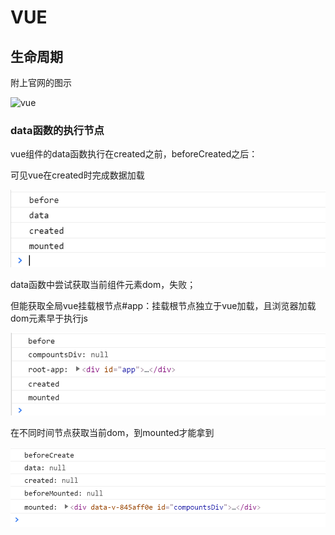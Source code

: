 # VUE

## 生命周期

附上官网的图示

![vue](https://cn.vuejs.org/images/lifecycle.png)



### data函数的执行节点

vue组件的data函数执行在created之前，beforeCreated之后：

可见vue在created时完成数据加载

![js-1.1 2021-07-17](https://github.com/For-JHao/For-JHao.github.io/blob/main/myNote/note/learningNotes/img/js/1.1%202021-07-17.png?raw=true)

data函数中尝试获取当前组件元素dom，失败；

但能获取全局vue挂载根节点#app：挂载根节点独立于vue加载，且浏览器加载dom元素早于执行js

![js-1.2 2021-07-17](https://github.com/For-JHao/For-JHao.github.io/blob/main/myNote/note/learningNotes/img/js/1.2%202021-07-17.png?raw=true)

在不同时间节点获取当前dom，到mounted才能拿到

![1.3](https://github.com/For-JHao/For-JHao.github.io/blob/main/myNote/note/learningNotes/img/js/1.3%202021-07-17.png?raw=true)

